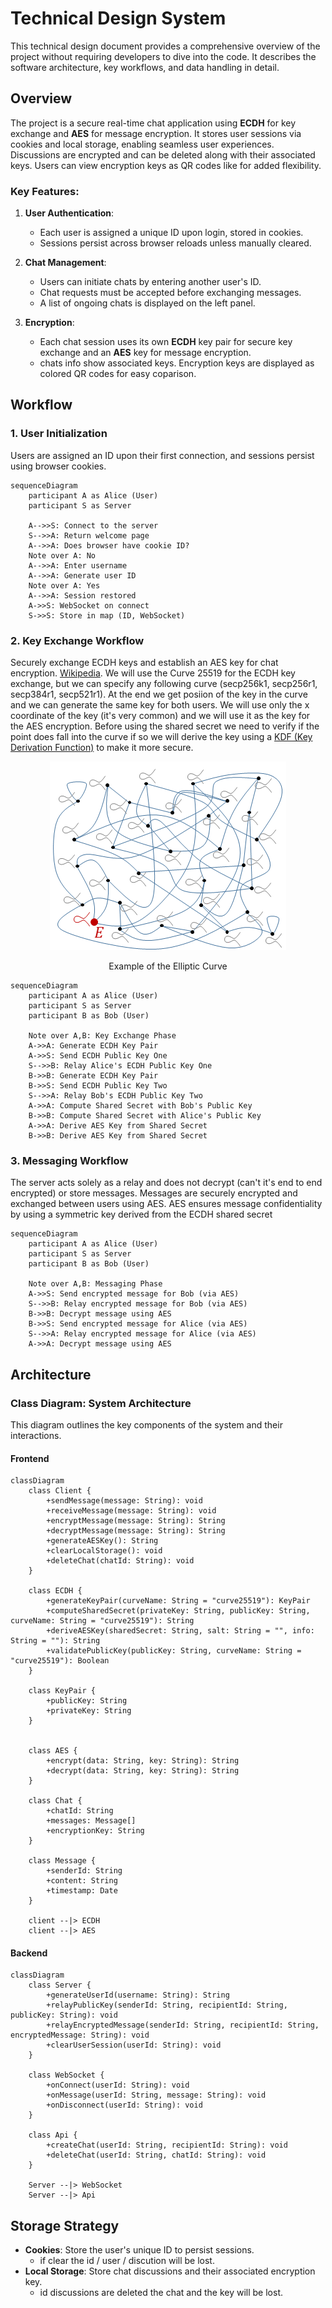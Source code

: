# **Technical Design System**

This technical design document provides a comprehensive overview of the project without requiring developers to dive into the code. It describes the software architecture, key workflows, and data handling in detail.

## **Overview**

The project is a secure real-time chat application using **ECDH** for key exchange and **AES** for message encryption. It stores user sessions via cookies and local storage, enabling seamless user experiences. Discussions are encrypted and can be deleted along with their associated keys. Users can view encryption keys as QR codes like for added flexibility.

### **Key Features**:

1. **User Authentication**:

   - Each user is assigned a unique ID upon login, stored in cookies.
   - Sessions persist across browser reloads unless manually cleared.

2. **Chat Management**:

   - Users can initiate chats by entering another user's ID.
   - Chat requests must be accepted before exchanging messages.
   - A list of ongoing chats is displayed on the left panel.

3. **Encryption**:

   - Each chat session uses its own **ECDH** key pair for secure key exchange and an **AES** key for message encryption.
   - chats info show associated keys. Encryption keys are displayed as colored QR codes for easy coparison.

## **Workflow**

### **1. User Initialization**

Users are assigned an ID upon their first connection, and sessions persist using browser cookies.

```mermaid
sequenceDiagram
    participant A as Alice (User)
    participant S as Server

    A-->>S: Connect to the server
    S-->>A: Return welcome page
    A-->>A: Does browser have cookie ID?
    Note over A: No
    A-->>A: Enter username
    A-->>A: Generate user ID
    Note over A: Yes
    A-->>A: Session restored
    A->>S: WebSocket on connect
    S->>S: Store in map (ID, WebSocket)
```

### **2. Key Exchange Workflow**

Securely exchange ECDH keys and establish an AES key for chat encryption. [Wikipedia](https://en.wikipedia.org/wiki/Elliptic-curve_Diffie–Hellman). We will use the Curve 25519 for the ECDH key exchange, but we can specify any following curve (secp256k1, secp256r1, secp384r1, secp521r1).
At the end we get posiion of the key in the curve and we can generate the same key for both users. We will use only the x coordinate of the key (it's very common) and we will use it as the key for the AES encryption. Before using the shared secret we need to verify if the point does fall into the curve if so we will derive the key using a [KDF (Key Derivation Function)](https://en.wikipedia.org/wiki/Key_derivation_function) to make it more secure.

<p align="center">
<img src="./img/EC_anim.gif"/>
<p align="center" >Example of the Elliptic Curve</p>
</p>

```mermaid
sequenceDiagram
    participant A as Alice (User)
    participant S as Server
    participant B as Bob (User)

    Note over A,B: Key Exchange Phase
    A->>A: Generate ECDH Key Pair
    A->>S: Send ECDH Public Key One
    S-->>B: Relay Alice's ECDH Public Key One
    B->>B: Generate ECDH Key Pair
    B->>S: Send ECDH Public Key Two
    S-->>A: Relay Bob's ECDH Public Key Two
    A->>A: Compute Shared Secret with Bob's Public Key
    B->>B: Compute Shared Secret with Alice's Public Key
    A->>A: Derive AES Key from Shared Secret
    B->>B: Derive AES Key from Shared Secret
```

### **3. Messaging Workflow**

The server acts solely as a relay and does not decrypt (can't it's end to end encrypted) or store messages. Messages are securely encrypted and exchanged between users using AES. AES ensures message confidentiality by using a symmetric key derived from the ECDH shared secret

```mermaid
sequenceDiagram
    participant A as Alice (User)
    participant S as Server
    participant B as Bob (User)

    Note over A,B: Messaging Phase
    A->>S: Send encrypted message for Bob (via AES)
    S-->>B: Relay encrypted message for Bob (via AES)
    B->>B: Decrypt message using AES
    B->>S: Send encrypted message for Alice (via AES)
    S-->>A: Relay encrypted message for Alice (via AES)
    A->>A: Decrypt message using AES
```

## **Architecture**

### **Class Diagram: System Architecture**

This diagram outlines the key components of the system and their interactions.

#### Frontend

```mermaid
classDiagram
    class Client {
        +sendMessage(message: String): void
        +receiveMessage(message: String): void
        +encryptMessage(message: String): String
        +decryptMessage(message: String): String
        +generateAESKey(): String
        +clearLocalStorage(): void
        +deleteChat(chatId: String): void
    }

    class ECDH {
        +generateKeyPair(curveName: String = "curve25519"): KeyPair
        +computeSharedSecret(privateKey: String, publicKey: String, curveName: String = "curve25519"): String
        +deriveAESKey(sharedSecret: String, salt: String = "", info: String = ""): String
        +validatePublicKey(publicKey: String, curveName: String = "curve25519"): Boolean
    }

    class KeyPair {
        +publicKey: String
        +privateKey: String
    }


    class AES {
        +encrypt(data: String, key: String): String
        +decrypt(data: String, key: String): String
    }

    class Chat {
        +chatId: String
        +messages: Message[]
        +encryptionKey: String
    }

    class Message {
        +senderId: String
        +content: String
        +timestamp: Date
    }

    client --|> ECDH
    client --|> AES
```

#### Backend

```mermaid
classDiagram
    class Server {
        +generateUserId(username: String): String
        +relayPublicKey(senderId: String, recipientId: String, publicKey: String): void
        +relayEncryptedMessage(senderId: String, recipientId: String, encryptedMessage: String): void
        +clearUserSession(userId: String): void
    }

    class WebSocket {
        +onConnect(userId: String): void
        +onMessage(userId: String, message: String): void
        +onDisconnect(userId: String): void
    }

    class Api {
        +createChat(userId: String, recipientId: String): void
        +deleteChat(userId: String, chatId: String): void
    }

    Server --|> WebSocket
    Server --|> Api
```

## **Storage Strategy**

- **Cookies**: Store the user's unique ID to persist sessions.
  - if clear the id / user / discution will be lost.
- **Local Storage**: Store chat discussions and their associated encryption key.
  - id discussions are deleted the chat and the key will be lost.
